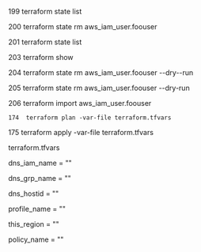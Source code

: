 
  199  terraform state list

  200  terraform state rm aws_iam_user.foouser


  201  terraform state list



  203  terraform show 

  204  terraform state rm aws_iam_user.foouser --dry--run


  205  terraform state rm aws_iam_user.foouser --dry-run

  206  terraform import aws_iam_user.foouser 

    174  terraform plan -var-file terraform.tfvars 

  175  terraform apply -var-file terraform.tfvars 




terraform.tfvars

  dns_iam_name  = ""

dns_grp_name = ""

dns_hostid = ""


profile_name = ""

this_region = ""

policy_name = ""
